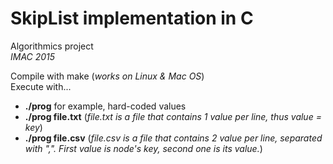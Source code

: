 # SkipList implementation in C
Algorithmics project<br/>
<i>IMAC 2015</i>


Compile with make (<i>works on Linux & Mac OS</i>)<br/>
Execute with...
- <b>./prog</b> for example, hard-coded values
- <b>./prog file.txt</b> (<i>file.txt is a file that contains 1 value per line, thus value = key</i>)
- <b>./prog file.csv</b> (<i>file.csv is a file that contains 2 value per line, separated with ",". First value is node's key, second one is its value.</i>)



